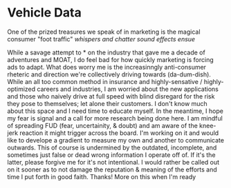 # Vehicle Data

One of the prized treasures we speak of in marketing is the magical consumer "foot traffic" *whispers and chatter sound effects ensue*

While a savage attempt to * on the industry that gave me a decade of adventures and MOAT, I do feel bad for how quickly marketing is forcing ads to adapt. What does worry me is the increasinngly anti-consumer rheteric and direction we're collectively driving towards (da-dum-dish). While an all too common method in insurance and highly-sensative / highly-optimized careers and industries, I am worried about the new applications and those who naively drive at full speed with blind disregard for the risk they pose to themselves; let alone their customers. I don't know much about this space and I need time to educate myself. In the meantime, I hope my fear is signal and a call for more research being done here. I am mindful of spreading FUD (fear, uncertainity, & doubt) and am aware of the knee-jerk reaction it might trigger across the board. I'm working on it and would like to develope a gradient to measure my own and another to communicate outwards. This of course is undermined by the outdated, incomplete, and sometimes just false or dead wrong information I operate off of. If it's the latter, please forgive me for it's not intentional. I would rather be called out on it sooner as to not damage the reputation & meaning of the efforts and time I put forth in good faith. Thanks! More on this when I'm ready
